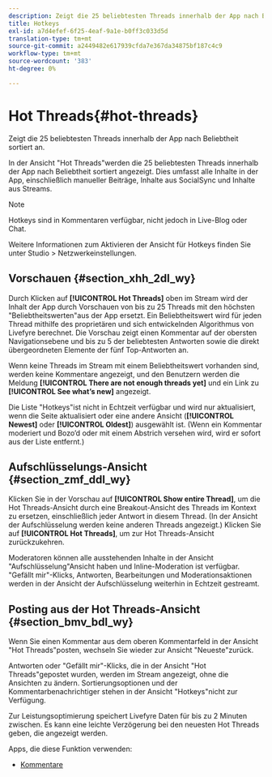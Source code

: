 ```yaml
---
description: Zeigt die 25 beliebtesten Threads innerhalb der App nach Beliebtheit sortiert an.
title: Hotkeys
exl-id: a7d4efef-6f25-4eaf-9a1e-b0ff3c033d5d
translation-type: tm+mt
source-git-commit: a2449482e617939cfda7e367da34875bf187c4c9
workflow-type: tm+mt
source-wordcount: '383'
ht-degree: 0%

---
```


# Hot Threads{#hot-threads}

Zeigt die 25 beliebtesten Threads innerhalb der App nach Beliebtheit sortiert an.

In der Ansicht &quot;Hot Threads&quot;werden die 25 beliebtesten Threads innerhalb der App nach Beliebtheit sortiert angezeigt. Dies umfasst alle Inhalte in der App, einschließlich manueller Beiträge, Inhalte aus SocialSync und Inhalte aus Streams.

>[!NOTE]
>
>Hotkeys sind in Kommentaren verfügbar, nicht jedoch in Live-Blog oder Chat.

Weitere Informationen zum Aktivieren der Ansicht für Hotkeys finden Sie unter Studio > Netzwerkeinstellungen.

## Vorschauen {#section_xhh_2dl_wy}

Durch Klicken auf **[!UICONTROL Hot Threads]** oben im Stream wird der Inhalt der App durch Vorschauen von bis zu 25 Threads mit den höchsten &quot;Beliebtheitswerten&quot;aus der App ersetzt. Ein Beliebtheitswert wird für jeden Thread mithilfe des proprietären und sich entwickelnden Algorithmus von Livefyre berechnet. Die Vorschau zeigt einen Kommentar auf der obersten Navigationsebene und bis zu 5 der beliebtesten Antworten sowie die direkt übergeordneten Elemente der fünf Top-Antworten an.

Wenn keine Threads im Stream mit einem Beliebtheitswert vorhanden sind, werden keine Kommentare angezeigt, und den Benutzern werden die Meldung **[!UICONTROL There are not enough threads yet]** und ein Link zu **[!UICONTROL See what’s new]** angezeigt.

Die Liste &quot;Hotkeys&quot;ist nicht in Echtzeit verfügbar und wird nur aktualisiert, wenn die Seite aktualisiert oder eine andere Ansicht (**[!UICONTROL Newest]** oder **[!UICONTROL Oldest]**) ausgewählt ist. (Wenn ein Kommentar moderiert und Bozo’d oder mit einem Abstrich versehen wird, wird er sofort aus der Liste entfernt.)

## Aufschlüsselungs-Ansicht {#section_zmf_ddl_wy}

Klicken Sie in der Vorschau auf **[!UICONTROL Show entire Thread]**, um die Hot Threads-Ansicht durch eine Breakout-Ansicht des Threads im Kontext zu ersetzen, einschließlich jeder Antwort in diesem Thread. (In der Ansicht der Aufschlüsselung werden keine anderen Threads angezeigt.) Klicken Sie auf **[!UICONTROL Hot Threads]**, um zur Hot Threads-Ansicht zurückzukehren.

Moderatoren können alle ausstehenden Inhalte in der Ansicht &quot;Aufschlüsselung&quot;Ansicht haben und Inline-Moderation ist verfügbar. &quot;Gefällt mir&quot;-Klicks, Antworten, Bearbeitungen und Moderationsaktionen werden in der Ansicht der Aufschlüsselung weiterhin in Echtzeit gestreamt.

## Posting aus der Hot Threads-Ansicht {#section_bmv_bdl_wy}

Wenn Sie einen Kommentar aus dem oberen Kommentarfeld in der Ansicht &quot;Hot Threads&quot;posten, wechseln Sie wieder zur Ansicht &quot;Neueste&quot;zurück.

Antworten oder &quot;Gefällt mir&quot;-Klicks, die in der Ansicht &quot;Hot Threads&quot;gepostet wurden, werden im Stream angezeigt, ohne die Ansichten zu ändern. Sortierungsoptionen und der Kommentarbenachrichtiger stehen in der Ansicht &quot;Hotkeys&quot;nicht zur Verfügung.

Zur Leistungsoptimierung speichert Livefyre Daten für bis zu 2 Minuten zwischen. Es kann eine leichte Verzögerung bei den neuesten Hot Threads geben, die angezeigt werden.



Apps, die diese Funktion verwenden:

* [Kommentare](/help/using/c-about-apps/c-comments/c-comments.md)
